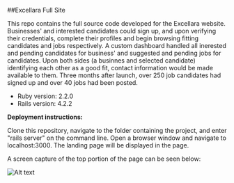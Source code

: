 ##Excellara Full Site

This repo contains the full source code developed for the Excellara website. Businesses' and interested candidates could sign up, and upon verifying their 
credentials, complete their profiles and begin browsing fitting candidates and jobs respectively. A custom dashboard handled all inerested and pending candidates for business' and suggested and pending jobs for candidates. Upon both sides (a businnes and selected candidate) identifying each other as a good fit, contact information would be made available to them. Three months after launch, over 250 job candidates had signed up and over 40 jobs had been posted.

* Ruby version: 2.2.0
* Rails version: 4.2.2

<b>Deployment instructions:</b>

Clone this repository, navigate to the folder containing the project, and enter "rails server" on the command line.
Open a browser window and navigate to localhost:3000. The landing page will be displayed in the page.

A screen capture of the top portion of the page can be seen below:

![Alt text](https://github.com/james007crocker/Excellara_site/blob/master/ExcellaraFinalWebsite.png?raw=true)